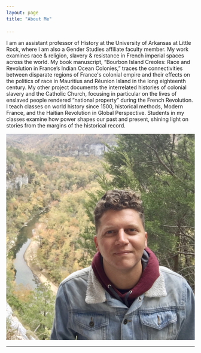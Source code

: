 ```yaml
---
layout: page
title: "About Me"

---
```


I am an assistant professor of History at the University of Arkansas at Little Rock, where I am also a Gender Studies affiliate faculty member. My work examines race & religion, slavery & resistance in French imperial spaces across the world. My book manuscript, “Bourbon Island Creoles: Race and Revolution in France’s Indian Ocean Colonies,” traces the connectivities between disparate regions of France's colonial empire and their effects on the politics of race in Mauritius and Réunion Island in the long eighteenth century. My other project documents the interrelated histories of colonial slavery and the Catholic Church, focusing in particular on the lives of enslaved people rendered “national property” during the French Revolution. I teach classes on world history since 1500, historical methods, Modern France, and the Haitian Revolution in Global Perspective. Students in my classes examine how power shapes our past and present, shining light on stories from the margins of the historical record.

![Photo](IMG-3710.jpg)

---
